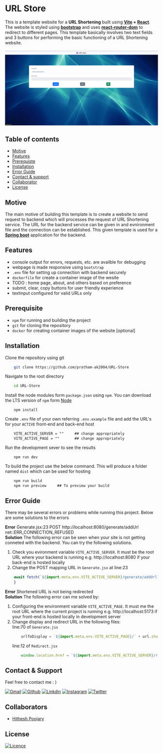 # URL Store

This is a template website for a <b>URL Shortening</b> built using <b>[Vite](https://vitejs.dev/) + [React](https://react.dev/)</b>. The website is styled using <b>[bootstrap](https://getbootstrap.com/)</b> and uses <b>[react-router-dom](https://www.npmjs.com/package/react-router-dom)</b> to redirect to different pages. This template basically involves two text fields and 3 buttons for performing the basic functioning of a URL Shortening website.

![URL Store](image.png)

## Table of contents

- [Motive](#motive)
- [Features](#features)
- [Prerequiste](#prerequisite)
- [Installation](#installation)
- [Error Guide](#error-guide)
- [Contact & support](#contact--support)
- [Collaborator](#collaborators)
- [License](#license)

## Motive

The main motive of building this template is to create a website to send request to backend which will processes the request of URL Shortening service. The URL for the backend service can be given in and evnironment file and the connection can be established. This given template is used for a <b>[Spring boot](https://spring.io/projects/spring-boot)</b> application for the backend.

## Features

- console output for errors, requests, etc. are availble for debugging
- webpage is made responsive using `bootstrap`
- `.env` file for setting up connection with backend securely
- `dockerfile` for create a container image of the wesite
- TODO : home page, about, and others based on preference
- submit, clear, copy buttons for user friendly experience
- textinput configured for valid URLs only

## Prerequisite

- `npm` for running and building the project
- `git` for cloning the repository
- `docker` for creating container images of the website [optional]

## Installation

Clone the repository using git
```bash
    git clone https://github.com/pratham-ak2004/URL-Store
```
Navigate to the root directory
```bash
    cd URL-Store
```
Install the node modules form `package.json` using `npm`. You can download the LTS version of `npm` form [Node](https://nodejs.org/en)

```node
    npm install
```
Create `.env` file of your own referring `.env.example` file and add the URL's for your `ACTIVE` front-end and back-end host
```env
    VITE_ACTIVE_SERVER = ""     ## change appropriately
    VITE_ACTIVE_PAGE = ""       ## change appropriately
```
Run the development sever to see the results
```node
    npm run dev
```
To build the project use the below command. This will produce a folder named `dist` which can be used for hosting
```node
    npm run build
    npm run preview     ## To preview your build
```

## Error Guide

There may be several errors or problems while running this project. Below are some solutions to the errors

<b>Error</b> Generate.jsx:23 POST http://localhost:8080/generate/addUrl net::ERR_CONNECTION_REFUSED<br>
<b>Solution</b> The following error can be seen when your site is not getting conneted with the backend. You can try the following solutions.

1. Check you evironment variable `VITE_ACTIVE_SERVER`. It must be the root URL where your backend is running e.g. http://localhost:8080 if your back-end is hosted locally
2. Change the POST mapping URL in `Generate.jsx` at line:23
```jsx
    await fetch(`${import.meta.env.VITE_ACTIVE_SERVER}/generate/addUrl`, { //tobe configured
    }
```

<b>Error</b> Shortened URL is not being redirected<br>
<b>Solution</b> The following error can me solved by:

1. Configuring the environment variable `VITE_ACTIVE_PAGE`. It must me the root URL where the current project is running e.g. http://localhost:5173 if your front-end is hosted locally in development server
2. Change display and redirect URL in the following files:<br>
    line:70 of `Generate.jsx`
    ```jsx
        urlToDisplay = `${import.meta.env.VITE_ACTIVE_PAGE}/` + url.shortUrl; //tobe configured
    ```
    line:12 of `Redirect.jsx`
    ```jsx
        window.location.href = `${import.meta.env.VITE_ACTIVE_SERVER}/redirect/${target}`; //tobe configured
    ```

## Contact & Support

Feel free to contact me : )

[![Gmail](https://img.shields.io/badge/Gmail-EA4335.svg?style=for-the-badge&logo=Gmail&logoColor=white)](pratham20442@gmail.com)
[![Github](https://img.shields.io/badge/GitHub-181717.svg?style=for-the-badge&logo=GitHub&logoColor=white)](https://github.com/pratham-ak2004)
[![Linkdin](https://img.shields.io/badge/LinkedIn-0A66C2.svg?style=for-the-badge&logo=LinkedIn&logoColor=white)](https://www.linkedin.com/in/pratham-a-kadekar-8397a7249/)
[![Instagram](https://img.shields.io/badge/Instagram-E4405F.svg?style=for-the-badge&logo=Instagram&logoColor=white)](https://www.instagram.com/pratham_ak2004)
[![Twitter](https://img.shields.io/badge/Twitter-1D9BF0.svg?style=for-the-badge&logo=Twitter&logoColor=white)](https://twitter.com/a_kadekar1010)

## Collaborators

- [Hithesh Poojary](https://github.com/HitheshPoojary187)

## License

[![Licence](https://img.shields.io/github/license/Ileriayo/markdown-badges?style=for-the-badge)](./LICENSE)